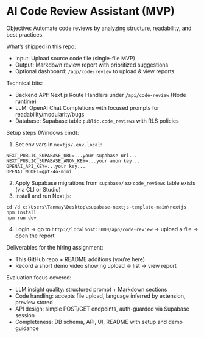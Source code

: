 # AI Code Review Assistant (MVP)

Objective: Automate code reviews by analyzing structure, readability, and best practices.

What’s shipped in this repo:
- Input: Upload source code file (single-file MVP)
- Output: Markdown review report with prioritized suggestions
- Optional dashboard: `/app/code-review` to upload & view reports

Technical bits:
- Backend API: Next.js Route Handlers under `/api/code-review` (Node runtime)
- LLM: OpenAI Chat Completions with focused prompts for readability/modularity/bugs
- Database: Supabase table `public.code_reviews` with RLS policies

Setup steps (Windows cmd):
1) Set env vars in `nextjs/.env.local`:
```
NEXT_PUBLIC_SUPABASE_URL=...your supabase url...
NEXT_PUBLIC_SUPABASE_ANON_KEY=...your anon key...
OPENAI_API_KEY=...your key...
OPENAI_MODEL=gpt-4o-mini
```
2) Apply Supabase migrations from `supabase/` so `code_reviews` table exists (via CLI or Studio)
3) Install and run Next.js:
```
cd /d c:\Users\Tanmay\Desktop\supabase-nextjs-template-main\nextjs
npm install
npm run dev
```
4) Login → go to `http://localhost:3000/app/code-review` → upload a file → open the report

Deliverables for the hiring assignment:
- This GitHub repo + README additions (you’re here)
- Record a short demo video showing upload → list → view report

Evaluation focus covered:
- LLM insight quality: structured prompt + Markdown sections
- Code handling: accepts file upload, language inferred by extension, preview stored
- API design: simple POST/GET endpoints, auth-guarded via Supabase session
- Completeness: DB schema, API, UI, README with setup and demo guidance
